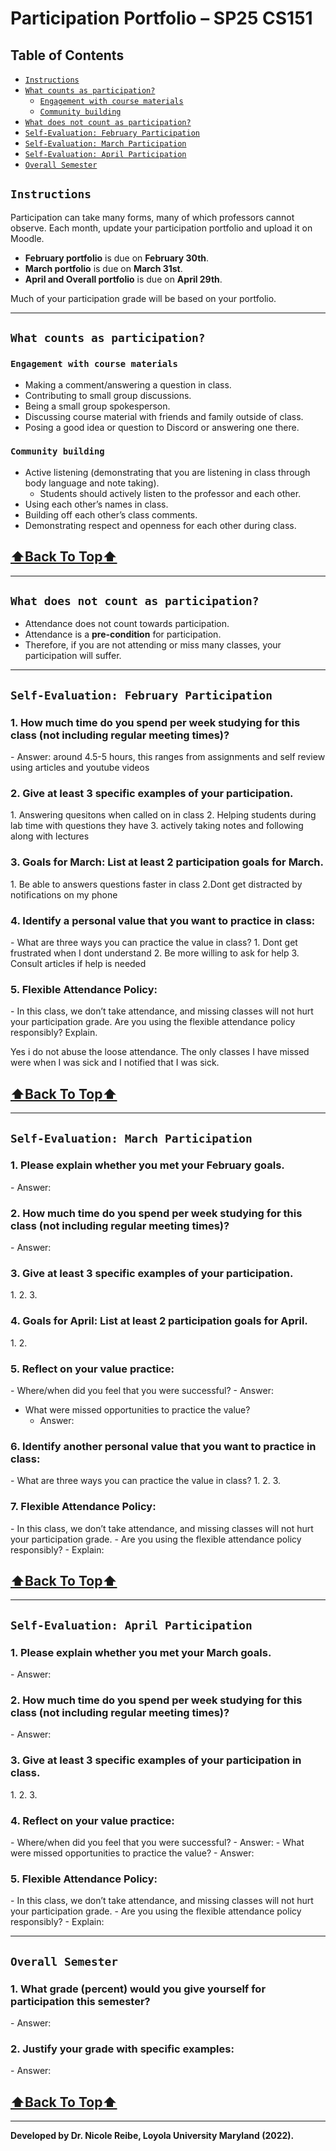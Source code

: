 <h1>Participation Portfolio – SP25 CS151</h1>

<h2>Table of Contents</h2>

<!-- TOC -->
  * [`Instructions`](#instructions)
  * [`What counts as participation?`](#what-counts-as-participation)
    * [`Engagement with course materials`](#engagement-with-course-materials)
    * [`Community building`](#community-building)
  * [`What does not count as participation?`](#what-does-not-count-as-participation)
  * [`Self-Evaluation: February Participation`](#self-evaluation-february-participation)
  * [`Self-Evaluation: March Participation`](#self-evaluation-march-participation)
  * [`Self-Evaluation: April Participation`](#self-evaluation-april-participation)
  * [`Overall Semester`](#overall-semester)
<!-- TOC -->

## `Instructions`
Participation can take many forms, many of which professors cannot observe. Each month, update your participation portfolio and upload it on Moodle.

- **February portfolio** is due on **February 30th**.
- **March portfolio** is due on **March 31st**.
- **April and Overall portfolio** is due on **April 29th**.

Much of your participation grade will be based on your portfolio.

---

## `What counts as participation?`

### `Engagement with course materials`
- Making a comment/answering a question in class.
- Contributing to small group discussions.
- Being a small group spokesperson.
- Discussing course material with friends and family outside of class.
- Posing a good idea or question to Discord or answering one there.

### `Community building`
- Active listening (demonstrating that you are listening in class through body language and note taking). 
  - Students should actively listen to the professor and each other.
- Using each other’s names in class.
- Building off each other’s class comments.
- Demonstrating respect and openness for each other during class.

[<h2>⬆Back To Top⬆</h2>](#instructions)

---

## `What does not count as participation?`
- Attendance does not count towards participation. 
- Attendance is a **pre-condition** for participation. 
- Therefore, if you are not attending or miss many classes, your participation will suffer.

---

## `Self-Evaluation: February Participation`

<h3>1. How much time do you spend per week studying for this class (not including regular meeting times)?</h3>
- Answer: around 4.5-5 hours, this ranges from assignments and self review using articles and youtube videos

<h3>2. Give at least 3 specific examples of your participation.</h3>
1. Answering quesitons when called on in class
2. Helping students during lab time with questions they have
3. actively taking notes and following along with lectures

<h3>3. Goals for March: List at least 2 participation goals for March.</h3>
1. Be able to answers questions faster in class
2.Dont get distracted by notifications on my phone

<h3>4. Identify a personal value that you want to practice in class:</h3>
- What are three ways you can practice the value in class?
  1. Dont get frustrated when I dont understand
  2. Be more willing to ask for help
  3. Consult articles if help is needed

<h3>5. Flexible Attendance Policy:</h3>
- In this class, we don’t take attendance, and missing classes will not hurt your participation grade. Are you using the flexible attendance policy responsibly? Explain.

Yes i do not abuse the loose attendance. The only classes I have missed were when I was sick and I notified that I was sick.
[<h2>⬆Back To Top⬆</h2>](#instructions)

---

## `Self-Evaluation: March Participation`

<h3>1. Please explain whether you met your February goals.</h3>
- Answer:

<h3>2. How much time do you spend per week studying for this class (not including regular meeting times)?</h3>
- Answer:

<h3>3. Give at least 3 specific examples of your participation.</h3>
1.
2.
3.

<h3>4. Goals for April: List at least 2 participation goals for April.</h3>
1.
2.

<h3>5. Reflect on your value practice:</h3>
- Where/when did you feel that you were successful?
  - Answer: 
  
- What were missed opportunities to practice the value?
  - Answer:
  
<h3>6. Identify another personal value that you want to practice in class:</h3>
- What are three ways you can practice the value in class?
  1.
  2.
  3.

<h3>7. Flexible Attendance Policy:</h3>
- In this class, we don’t take attendance, and missing classes will not hurt your participation grade. 
- Are you using the flexible attendance policy responsibly? 
  - Explain:

[<h2>⬆Back To Top⬆</h2>](#instructions)

---

## `Self-Evaluation: April Participation`

<h3>1. Please explain whether you met your March goals.</h3>
- Answer:

<h3>2. How much time do you spend per week studying for this class (not including regular meeting times)?</h3>
- Answer:

<h3>3. Give at least 3 specific examples of your participation in class.</h3>
1.
2.
3.

<h3>4. Reflect on your value practice:</h3>
- Where/when did you feel that you were successful?
  - Answer:
- What were missed opportunities to practice the value?
  - Answer:

<h3>5. Flexible Attendance Policy:</h3>
- In this class, we don’t take attendance, and missing classes will not hurt your participation grade. 
- Are you using the flexible attendance policy responsibly? 
  - Explain:


---

## `Overall Semester`

<h3>1. What grade (percent) would you give yourself for participation this semester?</h3>
- Answer:

<h3>2. Justify your grade with specific examples:</h3>
- Answer:

[<h2>⬆Back To Top⬆</h2>](#instructions)

---

**Developed by Dr. Nicole Reibe, Loyola University Maryland (2022).**